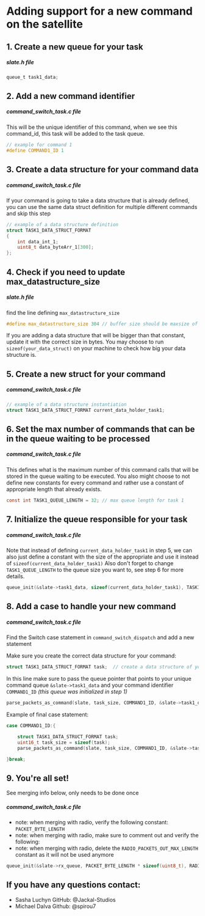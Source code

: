 # Adding support for a new command on the satellite


## 1. Create  a new queue for your task
#####  *slate.h file*
```c
queue_t task1_data;
```

## 2. Add a new command identifier 
#####  *command_switch_task.c file*
This will be the unique identifier of this command, when we see this command_id, this task will be added to the task queue.

```c
// example for command 1 
#define COMMAND1_ID 1
```

## 3. Create a data structure for your command data 
#####  *command_switch_task.c file*

If your command is going to take a data structure that is already defined, you can use the same data struct definition for multiple different commands and skip this step

```c
// example of a data structure definition
struct TASK1_DATA_STRUCT_FORMAT
{	
	int data_int_1;	
	uint8_t data_byteArr_1[300];
};
```

## 4. Check if you need to update max_datastructure_size
#####  *slate.h file*

find the line defining `max_datastructure_size`
```c
#define max_datastructure_size 304 // buffer size should be maxsize of biggest datastructure
```
If you are adding a data structure that will be bigger than that constant, update it with the correct size in bytes. You may choose to run `sizeof(your_data_struct)` on your machine to check how big your data structure is.

## 5. Create a new struct for your command   
#####  *command_switch_task.c file*
```c
// example of a data structure instantiation
struct TASK1_DATA_STRUCT_FORMAT current_data_holder_task1;
```

## 6. Set the max number of commands that can be in the queue waiting to be processed

#####  *command_switch_task.c file*
This defines what is the maximum number of this command calls that will be stored in the queue waiting to be executed. You also might choose to not define new constants for every command and rather use a constant of appropriate length that already exists.
```c
const int TASK1_QUEUE_LENGTH = 32; // max queue length for task 1
```


## 7. Initialize the queue responsible for your task

#####  *command_switch_task.c file*
Note that instead of defining `current_data_holder_task1` in step 5, we can also just define a constant with the size of the appropriate and use it instead of `sizeof(current_data_holder_task1)`
Also don't forget to change `TASK1_QUEUE_LENGTH` to the queue size you want to, see step 6 for more details.

```c
queue_init(&slate->task1_data, sizeof(current_data_holder_task1), TASK1_QUEUE_LENGTH);
```


## 8. Add a case to handle your new command

#####  *command_switch_task.c file*
Find the Switch case statement in `command_switch_dispatch` and add a new statement

Make sure you create the correct data structure for your command:
```c 
struct TASK1_DATA_STRUCT_FORMAT task;  // create a data structure of your type!
```
In this line make sure  to pass the queue pointer that points to your unique command queue `&slate->task1_data` and your command identifier `COMMAND1_ID`
*(this queue was initialized in step 1)*

```c
parse_packets_as_command(slate, task_size, COMMAND1_ID, &slate->task1_data);
```

Example of final case statement:
```c
case COMMAND1_ID:{

	struct TASK1_DATA_STRUCT_FORMAT task;
	uint16_t task_size = sizeof(task);
	parse_packets_as_command(slate, task_size, COMMAND1_ID, &slate->task1_data);

}break;
```

## 9. You're all set!
See merging info below, only needs to be done once

#####  *command_switch_task.c file*
- note: when merging with radio, verify the following constant: `PACKET_BYTE_LENGTH`
- note: when merging with radio, make sure to comment out and verify the following:
- note: when merging with radio, delete the `RADIO_PACKETS_OUT_MAX_LENGTH` constant as it will not be used anymore
```c
queue_init(&slate->rx_queue, PACKET_BYTE_LENGTH * sizeof(uint8_t), RADIO_PACKETS_OUT_MAX_LENGTH);
```

## If you have any questions contact:
- Sasha Luchyn GitHub: @Jackal-Studios
- Michael Dalva Github: @spirou7

